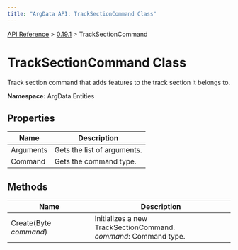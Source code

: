 ```yaml
---
title: "ArgData API: TrackSectionCommand Class"
---
```


[API Reference](/argdata/api/) &gt; [0.19.1](/argdata/api/0.19.1/) &gt; TrackSectionCommand

# TrackSectionCommand Class

Track section command that adds features to the track section it belongs to.

**Namespace:** ArgData.Entities

## Properties

<table class="table table-bordered table-striped ">
<thead>
  <tr>
    <th>Name</th>
    <th>Description</th>
  </tr>
</thead>
<tbody>
  <tr>
    <td>Arguments</td>
    <td>Gets the list of arguments.</td>
  </tr>
  <tr>
    <td>Command</td>
    <td>Gets the command type.</td>
  </tr>
</tbody>
</table>


## Methods

<table class="table table-bordered table-striped ">
<thead>
  <tr>
    <th>Name</th>
    <th>Description</th>
  </tr>
</thead>
<tbody>
  <tr>
    <td>Create(Byte <em>command</em>)</td>
    <td>Initializes a new TrackSectionCommand.<br /><em>command</em>: Command type.<br /></td>
  </tr>
</tbody>
</table>


